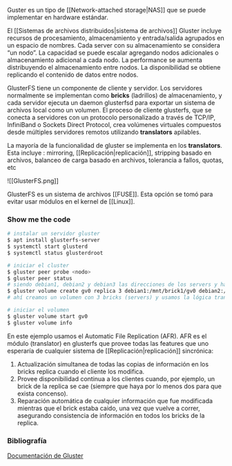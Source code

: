 Guster es un tipo de [[Network-attached storage|NAS]] que se puede implementar en hardware estándar. 

El [[Sistemas de archivos distribuidos|sistema de archivos]] Gluster incluye recursos de procesamiento, almacenamiento y entrada/salida agrupados en un espacio de nombres. Cada server con su almacenamiento se considera “un nodo”. La capacidad se puede escalar agregando nodos adicionales o almacenamiento adicional a cada nodo. La performance se aumenta distribuyendo el almacenamiento entre nodos. La disponibilidad se obtiene replicando el contenido de datos entre nodos.

GlusterFS tiene un componente de cliente y servidor. Los servidores normalmente se implementan como **bricks** (ladrillos) de almacenamiento, y cada servidor ejecuta un daemon glusterfsd para exportar un sistema de archivos local como un volumen. El proceso de cliente glusterfs, que se conecta a servidores con un protocolo personalizado a través de TCP/IP, InfiniBand o Sockets Direct Protocol, crea volúmenes virtuales compuestos desde múltiples servidores remotos utilizando **translators** apilables.

La mayoría de la funcionalidad de gluster se implementa en los **translators**. Esta incluye : mirroring, [[Replicación|replicación]], stripping basado en archivos, balanceo de carga basado en archivos, tolerancia a fallos, quotas, etc

![[GlusterFS.png]]

GlusterFS es un sistema de archivos [[FUSE]]. Esta opción se tomó para evitar usar módulos en el kernel de [[Linux]].

### Show me the code
```sh
# instalar un servidor gluster
$ apt install glusterfs-server
$ systemctl start glusterd
$ systemctl status glusterdroot

# iniciar el cluster
$ gluster peer probe <nodo>
$ gluster peer status
# siendo debian1, debian2 y debian3 las direcciones de los servers y habiendo creado un directorio /mnt/brick1/gv0 en cada una
$ gluster volume create gv0 replica 3 debian1:/mnt/brick1/gv0 debian2:/mnt/brick1/gv0 debian3:/mnt/brick1/gv0
# ahí creamos un volumen con 3 bricks (servers) y usamos la lógica translator de replicación (replica)

# iniciar el volumen
$ gluster volume start gv0
$ gluster volume info
```

En este ejemplo usamos el Automatic File Replication (AFR). AFR es el módulo (translator) en glusterfs que provee todas las features que uno esperaría de cualquier sistema de [[Replicación|replicación]] sincrónica:
1. Actualización simultanea de todas las copias de información en los bricks replica cuando el cliente los modifica.
2. Provee disponibilidad continua a los clientes cuando, por ejemplo, un brick de la replica se cae (siempre que haya por lo menos dos para que exista concenso).
3. Reparación automática de cualquier información que fue modificada mientras que el brick estaba caido, una vez que vuelve a correr, asegurando consistencia de información en todos los bricks de la replica.

### Bibliografía
[Documentación de Gluster](https://docs.gluster.org/en/latest)
